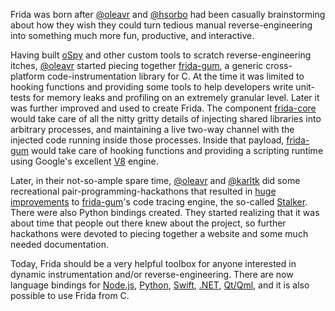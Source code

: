 Frida was born after [@oleavr][] and [@hsorbo][] had been casually
brainstorming about how they wish they could turn tedious manual
reverse-engineering into something much more fun, productive, and interactive.

Having built [oSpy][] and other custom tools to scratch reverse-engineering
itches, [@oleavr][] started piecing together [frida-gum][], a generic
cross-platform code-instrumentation library for C. At the time it was limited to
hooking functions and providing some tools to help developers write unit-tests
for memory leaks and profiling on an extremely granular level. Later it was
further improved and used to create Frida. The component [frida-core][] would
take care of all the nitty gritty details of injecting shared libraries into
arbitrary processes, and maintaining a live two-way channel with the injected
code running inside those processes. Inside that payload, [frida-gum][] would
take care of hooking functions and providing a scripting runtime using Google's
excellent [V8][] engine.

Later, in their not-so-ample spare time, [@oleavr][] and [@karltk][] did some
recreational pair-programming-hackathons that resulted in [huge improvements][]
to [frida-gum][]'s code tracing engine, the so-called [Stalker][]. There were
also Python bindings created. They started realizing that it was about time
that people out there knew about the project, so further hackathons were devoted
to piecing together a website and some much needed documentation.

Today, Frida should be a very helpful toolbox for anyone interested in dynamic
instrumentation and/or reverse-engineering. There are now language bindings
for [Node.js][], [Python][], [Swift][], [.NET][], [Qt/Qml][], and it is also
possible to use Frida from C.


[@oleavr]: https://twitter.com/oleavr
[@hsorbo]: https://twitter.com/hsorbo
[@karltk]: https://twitter.com/karltk
[frida-core]: https://github.com/frida/frida-core
[frida-gum]: https://github.com/frida/frida-gum
[Stalker]: https://github.com/frida/frida-gum/blob/master/gum/backend-x86/gumstalker-x86.c
[huge improvements]: http://blog.kalleberg.org/post/833101026/live-x86-code-instrumentation-with-frida
[Node.js]: https://www.npmjs.com/package/frida
[Python]: https://pypi.python.org/pypi/frida
[Swift]: https://github.com/frida/frida-swift
[.NET]: http://build.frida.re/frida/windows/x64-Release/bin/Frida.dll
[Qt/Qml]: https://github.com/frida/frida/releases
[oSpy]: https://github.com/oleavr/ospy
[V8]: https://code.google.com/p/v8/
